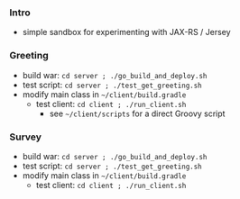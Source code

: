 
### Intro

* simple sandbox for experimenting with JAX-RS / Jersey 

### Greeting

* build war: `cd server ; ./go_build_and_deploy.sh`
* test script: `cd server ; ./test_get_greeting.sh`
* modify main class in `~/client/build.gradle`
    * test client: `cd client ; ./run_client.sh`
        * see `~/client/scripts` for a direct Groovy script 

### Survey

* build war: `cd server ; ./go_build_and_deploy.sh`
* test script: `cd server ; ./test_get_greeting.sh`
* modify main class in `~/client/build.gradle`
    * test client: `cd client ; ./run_client.sh`

